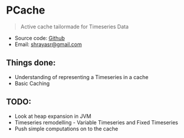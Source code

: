 # PCache 
> Active cache tailormade for Timeseries Data


* Source code: [Github](https://github.com/shrayas/PCache)
* Email: shrayasr@gmail.com

## Things done: 

* Understanding of representing a Timeseries in a cache
* Basic Caching 

## TODO:

* Look at heap expansion in JVM
* Timeseries remodelling - Variable Timeseries and Fixed Timeseries
* Push simple computations on to the cache
